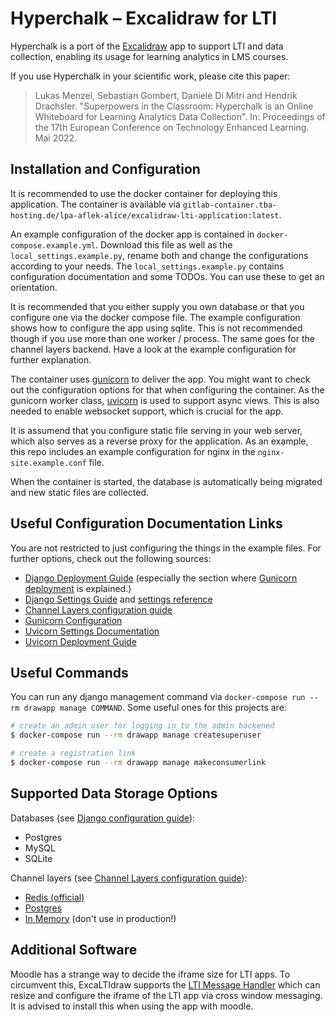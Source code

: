 # Hyperchalk – Excalidraw for LTI

Hyperchalk is a port of the [Excalidraw](https://excalidraw.com) app to support LTI and data collection,
enabling its usage for learning analytics in LMS courses.

If you use Hyperchalk in your scientific work, please cite this paper:

> Lukas Menzel, Sebastian Gombert, Daniele Di Mitri and Hendrik Drachsler. "Superpowers in the Classroom:
> Hyperchalk is an Online Whiteboard for Learning Analytics Data Collection". In:
> Proceedings of the 17th European Conference on Technology Enhanced Learning. Mai 2022.

## Installation and Configuration

It is recommended to use the docker container for deploying this application. The container is
available via `gitlab-container.tba-hosting.de/lpa-aflek-alice/excalidraw-lti-application:latest`.

An example configuration of the docker app is contained in `docker-compose.example.yml`. Download
this file as well as the `local_settings.example.py`, rename both and change the configurations
according to your needs. The `local_settings.example.py` contains configuration documentation and
some TODOs. You can use these to get an orientation.

It is recommended that you either supply you own database or that you configure one via the docker
compose file. The example configuration shows how to configure the app using sqlite. This is not
recommended though if you use more than one worker / process. The same goes for the channel layers
backend. Have a look at the example configuration for further explanation.

The container uses [gunicorn](https://gunicorn.org/) to deliver the app. You might want to check
out the configuration options for that when configuring the container. As the gunicorn worker
class, [uvicorn](https://www.uvicorn.org/) is used to support async views. This is also needed to
enable websocket support, which is crucial for the app.

It is assumend that you configure static file serving in your web server, which also serves as a
reverse proxy for the application. As an example, this repo includes an example configuration for
nginx in the `nginx-site.example.conf` file.

When the container is started, the database is automatically being migrated and new static files are
collected.

## Useful Configuration Documentation Links

You are not restricted to just configuring the things in the example files. For further options,
check out the following sources:

- [Django Deployment Guide] (especially the section where [Gunicorn deployment] is explained.)
- [Django Settings Guide] and [settings reference]
- [Channel Layers configuration guide]
- [Gunicorn Configuration](https://docs.gunicorn.org/en/latest/configure.html)
- [Uvicorn Settings Documentation](https://www.uvicorn.org/settings/)
- [Uvicorn Deployment Guide](https://www.uvicorn.org/deployment/)

[Channel Layers configuration guide]: https://channels.readthedocs.io/en/stable/topics/channel_layers.html#configuration
[Django Deployment Guide]: https://docs.djangoproject.com/en/3.2/howto/deployment/
[Gunicorn deployment]: https://docs.djangoproject.com/en/3.2/howto/deployment/wsgi/gunicorn/
[Django Settings Guide]: https://docs.djangoproject.com/en/3.2/topics/settings/
[settings reference]: https://docs.djangoproject.com/en/3.2/ref/settings/

## Useful Commands

You can run any django management command via `docker-compose run --rm drawapp manage COMMAND`. Some
useful ones for this projects are:

```sh
# create an admin user for logging in to the admin backened
$ docker-compose run --rm drawapp manage createsuperuser

# create a registration link
$ docker-compose run --rm drawapp manage makeconsumerlink
```

## Supported Data Storage Options

Databases (see [Django configuration guide]):

- Postgres
- MySQL
- SQLite

Channel layers (see [Channel Layers configuration guide]):

- [Redis (official)](https://channels.readthedocs.io/en/stable/topics/channel_layers.html#redis-channel-layer)
- [Postgres](https://github.com/danidee10/channels_postgres/)
- [In Memory](https://channels.readthedocs.io/en/stable/topics/channel_layers.html#in-memory-channel-layer) (don't use in production!)

[Django configuration guide]: https://docs.djangoproject.com/en/4.0/ref/settings/#engine

## Additional Software

Moodle has a strange way to decide the iframe size for LTI apps. To circumvent this, ExcaLTIdraw
supports the [LTI Message Handler](https://moodle.org/plugins/ltisource_message_handler) which can
resize and configure the iframe of the LTI app via cross window messaging. It is advised to install
this when using the app with moodle.
